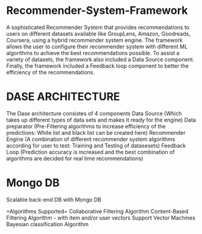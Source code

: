 # Recommender-System-Framework
A sophisticated Recommender System that provides recommendations to users on different datasets available like GroupLens, Amazon, Goodreads, Coursera, using a hybrid recommender system engine. The framework allows the user to configure their recommender system with different ML algorithms to achieve the best recommendations possible. To assist a variety of datasets, the framework also included a Data Source component. Finally, the framework included a Feedback loop component to better the efficiency of the recommendations.

# DASE ARCHITECTURE
The Dase architecture consistes of 4 components
Data Source (Which takes up different types of data sets and makes it ready for the engine)
Data preparator (Pre-Filtering algorithms to increase efficiency of the predictions: White list and black list can be created here)
Recommender Engine (A combination of different recommender system algorithms according for user to test: Training and Testing of datasesets)
Feedback Loop (Prediction accuracy is increased and the best combination of algorithms are decided for real time recommendations)

# Mongo DB
Scalable back-end DB with Mongo DB

=Algorithms Supported=
Collaborative Filtering Algorithm
Content-Based Filtering Algorithm - with item and/or user vectors 
Support Vector Machines
Bayesian classification Algorithm
